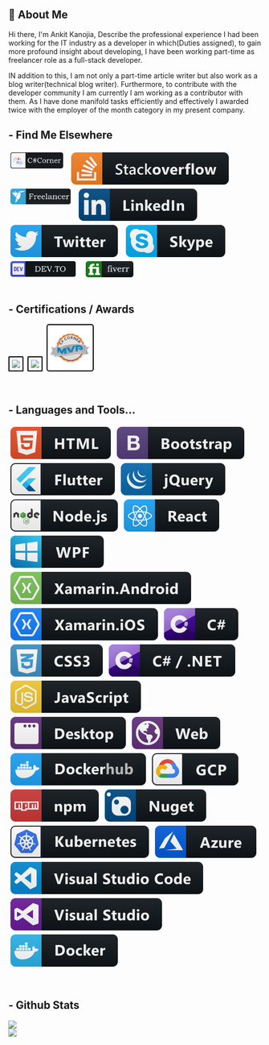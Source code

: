 ##  👋 About Me

Hi there, I'm Ankit Kanojia, Describe the professional experience I had been working for the IT industry as a developer in which(Duties assigned), to gain more profound insight about developing, I have been working part-time as freelancer role as a full-stack developer. 

IN addition to this, I am not only a part-time article writer but also work as a blog writer(technical blog writer). Furthermore, to contribute with the developer community I am currently I am working as a contributor with them. As I have done manifold tasks efficiently and effectively I awarded twice with the employer of the month category in my present company.
<br />

## - Find Me Elsewhere 

<p align="left"><a target="_blank" href="https://www.c-sharpcorner.com/members/ankitkanojia"><img src="https://raw.githubusercontent.com/ankitkanojia/ankitkanojia/master/custom/C%23Corner.png" alt="fiverr" style="vertical-align:top; margin:4px" width="105"></a>&nbsp;&nbsp;<a href="https://stackoverflow.com/users/5783700/ankitkanojia" target="_blank" ><img src="https://raw.githubusercontent.com/ankitkanojia/ankitkanojia/master/svg/social/stackoverflow.svg" alt="html" style="vertical-align:top; margin:4px"></a>&nbsp;&nbsp;<a href="https://www.freelancer.in/u/weborchid" target="_blank" ><img src="https://raw.githubusercontent.com/ankitkanojia/ankitkanojia/master/custom/freelancer.png" alt="fiverr" style="vertical-align:top; margin:4px" width="120"></a>&nbsp;&nbsp;<a href="https://www.linkedin.com/in/ankitkanojia" target="_blank" ><img src="https://raw.githubusercontent.com/ankitkanojia/ankitkanojia/master/svg/social/linkedin.svg" alt="html" style="vertical-align:top; margin:4px"></a>&nbsp;&nbsp;<a href="https://twitter.com/AnkitbKanojia" target="_blank" ><img src="https://raw.githubusercontent.com/ankitkanojia/ankitkanojia/master/svg/social/twitter.svg" alt="html" style="vertical-align:top; margin:4px"></a>&nbsp;&nbsp;<a href="skype:medybro98?chat" target="_blank" ><img src="https://raw.githubusercontent.com/ankitkanojia/ankitkanojia/master/svg/social/skype.svg" alt="html" style="vertical-align:top; margin:4px"></a>
 &nbsp;&nbsp;<a href="https://dev.to/ankitkanojia" target="_blank" ><img src="https://raw.githubusercontent.com/ankitkanojia/ankitkanojia/master/custom/dev.png" alt="dev.to" style="vertical-align:top; margin:4px" width="130"></a>
 &nbsp;&nbsp;<a href="https://www.fiverr.com/riowebs" target="_blank" ><img src="https://raw.githubusercontent.com/ankitkanojia/ankitkanojia/master/custom/fiverr.png" alt="fiverr" style="vertical-align:top; margin:4px" width="95"></a>
<br /><br />

## - Certifications / Awards

<p><a href="https://www.credential.net/e6426600-162c-467e-bf4a-419022686670?key=eef64565dbf574fdc348e0d5e992a2e1a130a7970cc5edcb606b34fa05552b55" target="_blank" ><kbd><img src="https://trueaim.edublogs.org/files/2018/06/Level-1-GoogEd-tyxico-1niukeq-740x738.png" width="80"  style="border: 2px solid black;padding: 1%;border-radius: 5%;" /></kbd></a>&nbsp;&nbsp;<a href="https://images.youracclaim.com/images/84f513e4-256d-4aa0-a29d-973bcb39d87a/Programming_in_HTML5_with_JavaScript_and_Css3-01.png" target="_blank" ><kbd><img src="https://images.youracclaim.com/images/84f513e4-256d-4aa0-a29d-973bcb39d87a/Programming_in_HTML5_with_JavaScript_and_Css3-01.png" width="80" style="border: 2px solid black;padding: 1%;border-radius: 5%;" /></kbd></a>&nbsp;&nbsp;<a href="https://www.c-sharpcorner.com/Members/MVPs" target="_blank" ><kbd><img src="https://raw.githubusercontent.com/ankitkanojia/ankitkanojia/master/custom/MVP1.png" width="80" height="80" style="border: 2px solid black;padding: 1%;border-radius: 5%;" /></kbd></a></p>
<br />
 
## - Languages and Tools...

<p align="left">
  <!-- For more icons please follow  https://github.com/MikeCodesDotNET/ColoredBadges -->
  <img src="https://raw.githubusercontent.com/ankitkanojia/ankitkanojia/master/svg/dev/languages/html.svg" alt="html" style="vertical-align:top; margin:4px">    
  <img src="https://raw.githubusercontent.com/ankitkanojia/ankitkanojia/master/svg/dev/frameworks/bootstrap.svg" alt="html" style="vertical-align:top; margin:4px">    
  <img src="https://raw.githubusercontent.com/ankitkanojia/ankitkanojia/master/svg/dev/frameworks/flutter.svg" alt="html" style="vertical-align:top; margin:4px">    
  <img src="https://raw.githubusercontent.com/ankitkanojia/ankitkanojia/master/svg/dev/frameworks/jquery.svg" alt="html" style="vertical-align:top; margin:4px">    
  <img src="https://raw.githubusercontent.com/ankitkanojia/ankitkanojia/master/svg/dev/frameworks/nodejs.svg" alt="html" style="vertical-align:top; margin:4px">    
  <img src="https://raw.githubusercontent.com/ankitkanojia/ankitkanojia/master/svg/dev/frameworks/react.svg" alt="html" style="vertical-align:top; margin:4px">    
  <img src="https://raw.githubusercontent.com/ankitkanojia/ankitkanojia/master/svg/dev/frameworks/wpf.svg" alt="html" style="vertical-align:top; margin:4px">    
  <img src="https://raw.githubusercontent.com/ankitkanojia/ankitkanojia/master/svg/dev/frameworks/xamarin_android.svg" alt="html" style="vertical-align:top; margin:4px">    
  <img src="https://raw.githubusercontent.com/ankitkanojia/ankitkanojia/master/svg/dev/frameworks/xamarin_ios.svg" alt="html" style="vertical-align:top; margin:4px">    
  <img src="https://raw.githubusercontent.com/ankitkanojia/ankitkanojia/master/svg/dev/languages/csharp.svg" alt="html" style="vertical-align:top; margin:4px">    
  <img src="https://raw.githubusercontent.com/ankitkanojia/ankitkanojia/master/svg/dev/languages/css3.svg" alt="html" style="vertical-align:top; margin:4px">    
  <img src="https://raw.githubusercontent.com/ankitkanojia/ankitkanojia/master/svg/dev/languages/csharp_dotnet.svg" alt="html" style="vertical-align:top; margin:4px">    
  <img src="https://raw.githubusercontent.com/ankitkanojia/ankitkanojia/master/svg/dev/languages/js.svg" alt="html" style="vertical-align:top; margin:4px">    
  <img src="https://raw.githubusercontent.com/ankitkanojia/ankitkanojia/master/svg/dev/misc/desktop.svg" alt="html" style="vertical-align:top; margin:4px">    
  <img src="https://raw.githubusercontent.com/ankitkanojia/ankitkanojia/master/svg/dev/misc/web.svg" alt="html" style="vertical-align:top; margin:4px">    
  <img src="https://raw.githubusercontent.com/ankitkanojia/ankitkanojia/master/svg/dev/services/dockerhub.svg" alt="html" style="vertical-align:top; margin:4px">    
  <img src="https://raw.githubusercontent.com/ankitkanojia/ankitkanojia/master/svg/dev/services/gcp.svg" alt="html" style="vertical-align:top; margin:4px">    
  <img src="https://raw.githubusercontent.com/ankitkanojia/ankitkanojia/master/svg/dev/services/npm.svg" alt="html" style="vertical-align:top; margin:4px">    
  <img src="https://raw.githubusercontent.com/ankitkanojia/ankitkanojia/master/svg/dev/services/nuget.svg" alt="html" style="vertical-align:top; margin:4px">    
  <img src="https://raw.githubusercontent.com/ankitkanojia/ankitkanojia/master/svg/dev/services/kubernetes.svg" alt="html" style="vertical-align:top; margin:4px">    
  <img src="https://raw.githubusercontent.com/ankitkanojia/ankitkanojia/master/svg/dev/services/azure.svg" alt="html" style="vertical-align:top; margin:4px">    
  <img src="https://raw.githubusercontent.com/ankitkanojia/ankitkanojia/master/svg/dev/tools/visualstudio_code.svg" alt="html" style="vertical-align:top; margin:4px">    
  <img src="https://raw.githubusercontent.com/ankitkanojia/ankitkanojia/master/svg/dev/tools/visualstudio.svg" alt="html" style="vertical-align:top; margin:4px">    
  <img src="https://raw.githubusercontent.com/ankitkanojia/ankitkanojia/master/svg/dev/tools/docker.svg" alt="html" style="vertical-align:top; margin:4px">    
</p>
<br />

## - Github Stats

<div>
 <a href="https://github-readme-stats.vercel.app/api?username=ankitkanojia&show_icons=true&theme=radical">
   <img width="500"  heigth="195" align="left" src="https://github-readme-stats.vercel.app/api?username=ankitkanojia&show_icons=true&theme=radical" />
 </a>
 <a href="https://github-readme-stats.vercel.app/api/top-langs/?username=ankitkanojia&layout=compact&theme=radical">
   <img width="300"  heigth="195" align="left" src="https://github-readme-stats.vercel.app/api/top-langs/?username=ankitkanojia&layout=compact&theme=radical" />
 </a>
</div>
